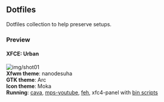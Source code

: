 ## Dotfiles
Dotfiles collection to help preserve setups. <br/>

### Preview

#### XFCE: Urban
![img/shot01](https://raw.githubusercontent.com/suzuhash/dotfiles/master/img/shot01.png)<br/>
**Xfwm theme**: nanodesuha<br/>
**GTK theme**: Arc<br/>
**Icon theme**: Moka<br/>
**Running**: [cava](https://github.com/karlstav/cava), [mps-youtube](https://github.com/mps-youtube/mps-youtube), [feh](https://github.com/derf/feh), xfc4-panel with [bin scripts](https://github.com/suzuhash/bin)<br/>